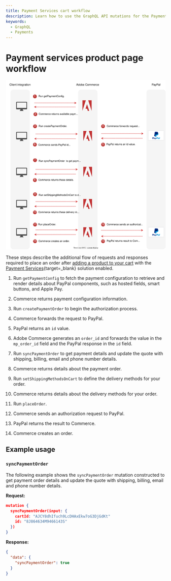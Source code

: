 ```yaml
---
title: Payment Services cart workflow
description: Learn how to use the GraphQL API mutations for the Payment Services solution.
keywords:
  - GraphQL
  - Payments
---
```


# Payment services product page workflow

![Payment Services sequence diagram](../../_images/graphql/payment-services-minicart.svg)

These steps describe the additional flow of requests and responses required to place an order after [adding a product to your cart](../tutorials/checkout/add-product-to-cart.md) with the [Payment Services](https://experienceleague.adobe.com/docs/commerce-merchant-services/payment-services/guide-overview.html){target=_blank} solution enabled.

1. Run `getPaymentConfig` to fetch the payment configuration to retrieve and render details about PayPal components, such as hosted fields, smart buttons, and Apple Pay.

1. Commerce returns payment configuration information.

1. Run `createPaymentOrder` to begin the authorization process.

1. Commerce forwards the request to PayPal.

1. PayPal returns an `id` value.

1. Adobe Commerce generates an `order_id` and forwards the value in the `mp_order_id` field and the PayPal response in the `id` field.

1. Run `syncPaymentOrder` to get payment details and update the quote with shipping, billing, email and phone number details.

1. Commerce returns details about the payment order.

1. Run `setShippingMethodsOnCart` to define the delivery methods for your order.

1. Commerce returns details about the delivery methods for your order.

1.  Run `placeOrder`.

1.  Commerce sends an authorization request to PayPal.

1.  PayPal returns the result to Commerce.

1.  Commerce creates an order.

## Example usage

### `syncPaymentOrder`

The following example shows the `syncPaymentOrder` mutation constructed to get payment order details and update the quote with shipping, billing, email and phone number details.

**Request:**

```json
mutation {
  syncPaymentOrder(input: {
    cartId: "AJCY8dhIfuch9LcDHAxEkw7oG3DjGdKt"
    id: "8J864634M9466143S"
  })
}
```

**Response:**

```json
{
  "data": {
    "syncPaymentOrder": true
  }
}
```
